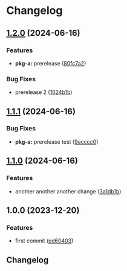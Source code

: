 # Changelog

## [1.2.0](https://github.com/Joseph-Hwang-Learning-Note/release-please-playground/compare/pkg-a-v1.1.1...pkg-a-v1.2.0) (2024-06-16)


### Features

* **pkg-a:** prerelease ([80fc7a2](https://github.com/Joseph-Hwang-Learning-Note/release-please-playground/commit/80fc7a2bcf42a704089a57dcde69074472885fc8))


### Bug Fixes

* prerelease 2 ([1624b1b](https://github.com/Joseph-Hwang-Learning-Note/release-please-playground/commit/1624b1b9b7476040b627476ba036ecfe7aff93fc))

## [1.1.1](https://github.com/Joseph-Hwang-Learning-Note/release-please-playground/compare/pkg-a-v1.1.0...pkg-a-v1.1.1) (2024-06-16)


### Bug Fixes

* **pkg-a:** prerelease test ([9ecccc0](https://github.com/Joseph-Hwang-Learning-Note/release-please-playground/commit/9ecccc09bf56d2f0f8d7337b6d30d1f99cc3abf0))

## [1.1.0](https://github.com/Joseph-Hwang-Learning-Note/release-please-playground/compare/pkg-a-v1.0.0...pkg-a-v1.1.0) (2024-06-16)


### Features

* another another another change ([3a1db1b](https://github.com/Joseph-Hwang-Learning-Note/release-please-playground/commit/3a1db1b034cfd1e3904f35eec289ce56010ce01b))

## 1.0.0 (2023-12-20)


### Features

* first commit ([ed60403](https://github.com/Joseph-Hwang-Learning-Note/release-please-playground/commit/ed6040359b0cdbc6f974ced78d7729a65a9d1994))

## Changelog
